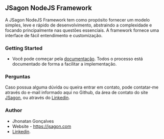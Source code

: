 ## JSagon NodeJS Framework

A JSagon NodeJS Framework tem como propósito fornecer um modelo simples, leve e rápido de desenvolvimento, abstraindo a complexidade e focando principalmente nas questões essenciais. A framework fornece uma interface de fácil entendimento e customização.

### Getting Started
- Você pode começar pela [documentação](https://jsagon.com/jsagon-nodejs-framework). Todos o processo está documentado de forma a facilitar a implementação.

### Perguntas
Caso possua alguma dúvida ou queira entrar em contato, pode contatar-me através do e-mail informado aqui no Github, da área de contato do site [JSagon](https://jsagon.com/#contact), ou através do [Linkedin](https://www.linkedin.com/in/jhonatan-goncalves/).

### Author
- Jhonatan Gonçalves
- Website - https://jsagon.com
- [Linkedin](https://www.linkedin.com/in/jhonatan-goncalves/).